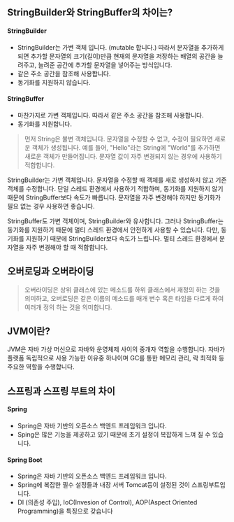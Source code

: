 ## StringBuilder와 StringBuffer의 차이는?
#### StringBuilder
- StringBuilder는 가변 객체 입니다. (mutable 합니다.) 따라서 문자열을 추가하게 되면 추가할 문자열의 크기(길이)만큼 현재의 문자열을 저장하는 배열의 공간을 늘려주고, 늘려준 공간에 추가할 문자열을 넣어주는 방식입니다.
- 같은 주소 공간을 참조해 사용합니다.
- 동기화를 지원하지 않습니다.
#### StringBuffer
- 마찬가지로 가변 객체입니다. 따라서 같은 주소 공간을 참조해 사용합니다.
- 동기화를 지원합니다.

> 먼저 String은 불변 객체입니다. 문자열을 수정할 수 없고, 수정이 필요하면 새로운 객체가 생성됩니다. 예를 들어, "Hello"라는 String에 "World"를 추가하면 새로운 객체가 만들어집니다. 문자열 값이 자주 변경되지 않는 경우에 사용하기 적합합니다.

StringBuilder는 가변 객체입니다. 문자열을 수정할 때 객체를 새로 생성하지 않고 기존 객체를 수정합니다. 단일 스레드 환경에서 사용하기 적합하며, 동기화를 지원하지 않기 때문에 StringBuffer보다 속도가 빠릅니다. 문자열을 자주 변경해야 하지만 동기화가 필요 없는 경우 사용하면 좋습니다.

StringBuffer도 가변 객체이며, StringBuilder와 유사합니다. 그러나 StringBuffer는 동기화를 지원하기 때문에 멀티 스레드 환경에서 안전하게 사용할 수 있습니다. 다만, 동기화를 지원하기 때문에 StringBuilder보다 속도가 느립니다. 멀티 스레드 환경에서 문자열을 자주 변경해야 할 때 적합합니다.

## 오버로딩과 오버라이딩
> 오버라이딩은 상위 클래스에 있는 메소드를 하위 클래스에서 재정의 하는 것을 의미하고, 오버로딩은 같은 이름의 메소드를 매개 변수 혹은 타입을 다르게 하여 여러개 정의 하는 것을 의미합니다.

## JVM이란? 
JVM은 자바 가상 머신으로 자바와 운영체제 사이의 중개자 역할을 수행합니다. 자바가 플랫폼 독립적으로 사용 가능한 이유중 하나이며 GC를 통한 메모리 관리, 락 최적화  등 주요한 역할을 수행합니다.

## 스프링과 스프링 부트의 차이
#### Spring
- Spring은 자바 기반의 오픈소스 백엔드 프레임워크 입니다.
- Sping은 많은 기능을 제공하고 있기 때문에 초기 설정이 복잡하게 느껴 질 수 있습니다.
#### Spring Boot
- Spring은 자바 기반의 오픈소스 백엔드 프레임워크 입니다.
- Spring에 복잡한 필수 설정들과 내장 서버 Tomcat등이 설정된 것이 스프링부트입니다.
- DI (의존성 주입), IoC(Invesion of Control), AOP(Aspect Oriented Programming)을 특징으로 갖습니다

